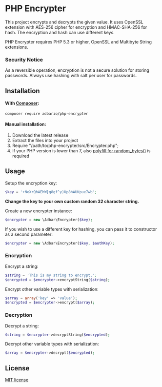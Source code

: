 # PHP Encrypter

This project encrypts and decrypts the given value. It uses OpenSSL extension with AES-256 cipher for encryption and HMAC-SHA-256 for hash. The encryption and hash can use different keys.

PHP Encrypter requires PHP 5.3 or higher, OpenSSL and Multibyte String extensions.

### Security Notice
As a reversible operation, encryption is not a secure solution for storing passwords. Always use hashing with salt per user for passwords.

## Installation

#### With [Composer](https://getcomposer.org/):

```
composer require adbario/php-encrypter
```

#### Manual installation:
1. Download the latest release
2. Extract the files into your project
3. Require "/path/to/php-encrypter/src/Encrypter.php";
4. If your PHP version is lower than 7, also [polyfill for random_bytes()](https://github.com/paragonie/random_compat) is required

## Usage

Setup the encryption key:

```php
$key = '+NeXrQhAEhW}g8gf^y)Up8hAUKpue7wb';
```

**Change the key to your own custom random 32 character string.**

Create a new encrypter instance:

```php
$encrypter = new \Adbar\Encrypter($key);
```

If you wish to use a different key for hashing, you can pass it to constructor as a second parameter:

```php
$encrypter = new \Adbar\Encrypter($key, $authKey);
```

### Encryption

Encrypt a string:

```php
$string = 'This is my string to encrypt.';
$encrypted = $encrypter->encryptString($string);
```

Encrypt other variable types with serialization:

```php
$array = array('key' => 'value');
$encrypted = $encrypter->encrypt($array);
```

### Decryption

Decrypt a string:

```php
$string = $encrypter->decryptString($encrypted);
```

Decrypt other variable types with serialization:

```php
$array = $encrypter->decrypt($encrypted);
```

## License

[MIT license](LICENSE.md)
